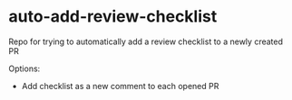 # auto-add-review-checklist
Repo for trying to automatically add a review checklist to a newly created PR

Options:
- Add checklist as a new comment to each opened PR